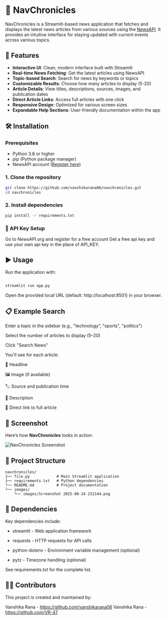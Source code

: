 # 📰 NavChronicles
NavChronicles is a Streamlit-based news application that fetches and displays the latest news articles from various sources using the [NewsAPI](https://newsapi.org/). It provides an intuitive interface for staying updated with current events across various topics.

## 🚀 Features

- **Interactive UI**: Clean, modern interface built with Streamlit
- **Real-time News Fetching**: Get the latest articles using NewsAPI
- **Topic-based Search**: Search for news by keywords or topics
- **Customizable Results**: Choose how many articles to display (5-20)
- **Article Details**: View titles, descriptions, sources, images, and publication dates
- **Direct Article Links**: Access full articles with one click
- **Responsive Design**: Optimized for various screen sizes
- **Expandable Help Sections**: User-friendly documentation within the app

## 🛠 Installation

### Prerequisites

- Python 3.8 or higher
- pip (Python package manager)
- NewsAPI account ([Register here](https://newsapi.org/register))

### 1. Clone the repository

 ```bash
git clone https://github.com/vanshikarana06/navchronicles.git
cd navchronicles
```
### 2. Install dependencies
 ```bash
pip install -r requirements.txt
```

### 🔑 API Key Setup

Go to NewsAPI.org and register for a free account
Get a free api key and use your own api key in the place of API_KEY.

## ▶️ Usage
Run the application with:
 ```bash

streamlit run app.py
```

Open the provided local URL (default: http://localhost:8501) in your browser.

## 📋 Example Search

Enter a topic in the sidebar (e.g., "technology", "sports", "politics")

Select the number of articles to display (5–20)

Click "Search News"

You'll see for each article:

📰 Headline

🖼 Image (if available)

🏷 Source and publication time

📖 Description

🔗 Direct link to full article
## 📸 Screenshot

Here’s how **NavChronicles** looks in action:

![NavChronicles Screenshot](images/screenshot.png)


## 📂 Project Structure
```
navchronicles/
├── file.py            # Main Streamlit application
├── requirements.txt   # Python dependencies
└── README.md          # Project documentation
└── images/
    └── images/Screenshot 2025-08-24 232144.png
```


## 🧩 Dependencies

Key dependencies include:

- streamlit - Web application framework

- requests - HTTP requests for API calls

- python-dotenv - Environment variable management (optional)

- pytz - Timezone handling (optional)

See requirements.txt for the complete list.

## 👩‍💻 Contributors
This project is created and maintained by:

Vanshika Rana - https://github.com/vanshikarana06 
Vanshika Rana - https://github.com/VR-47

